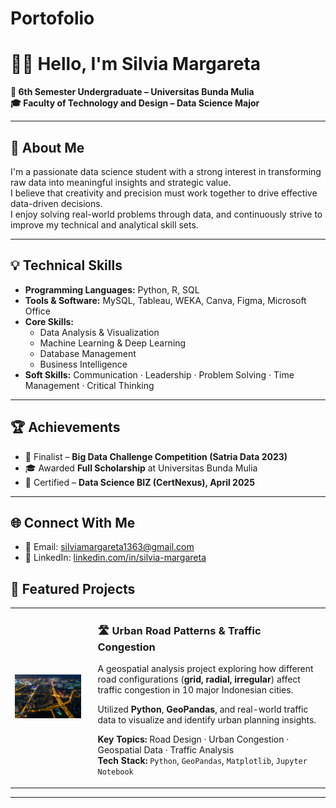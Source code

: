 # Portofolio

# 👩‍💻 Hello, I'm Silvia Margareta

**📍 6th Semester Undergraduate – Universitas Bunda Mulia**  
**🎓 Faculty of Technology and Design – Data Science Major**  

---

## 🧾 About Me  
I'm a passionate data science student with a strong interest in transforming raw data into meaningful insights and strategic value.  
I believe that creativity and precision must work together to drive effective data-driven decisions.  
I enjoy solving real-world problems through data, and continuously strive to improve my technical and analytical skill sets.

---

## 💡 Technical Skills

- **Programming Languages:** Python, R, SQL  
- **Tools & Software:** MySQL, Tableau, WEKA, Canva, Figma, Microsoft Office  
- **Core Skills:**  
  - Data Analysis & Visualization  
  - Machine Learning & Deep Learning  
  - Database Management  
  - Business Intelligence  
- **Soft Skills:** Communication · Leadership · Problem Solving · Time Management · Critical Thinking
  
---

## 🏆 Achievements

- 🎯 Finalist – **Big Data Challenge Competition (Satria Data 2023)**  
- 🎓 Awarded **Full Scholarship** at Universitas Bunda Mulia  
- 🥇 Certified – **Data Science BIZ (CertNexus), April 2025**

---

## 🌐 Connect With Me

- 📧 Email: [silviamargareta1363@gmail.com](mailto:silviamargareta1363@gmail.com)  
- 💼 LinkedIn: [linkedin.com/in/silvia-margareta](https://www.linkedin.com/in/silvia-margareta)


## 🚀 Featured Projects

<table>
  <tr>
    <td>
      <img src="https://github.com/slviamrgrta/Portofolio/blob/main/Diagnostic%20Article.jpg?raw=true" width="360" alt="Urban Traffic Cover"/>
    </td>
    <td style="vertical-align: top; padding-left: 20px;">
      <h3><a href="https://github.com/slviamrgrta/Diagnostic-Project" target="_blank" style="text-decoration: none;">🛣️ Urban Road Patterns & Traffic Congestion</a></h3>
      <p>
        A geospatial analysis project exploring how different road configurations 
        (<strong>grid, radial, irregular</strong>) affect traffic congestion in 10 major Indonesian cities.
      </p>
      <p>
        Utilized <strong>Python</strong>, <strong>GeoPandas</strong>, and real-world traffic data 
        to visualize and identify urban planning insights.
      </p>
      <p>
        <strong>Key Topics:</strong> Road Design · Urban Congestion · Geospatial Data · Traffic Analysis<br/>
        <strong>Tech Stack:</strong> <code>Python</code>, <code>GeoPandas</code>, <code>Matplotlib</code>, <code>Jupyter Notebook</code>
      </p>
    </td>
  </tr>
</table>



---



